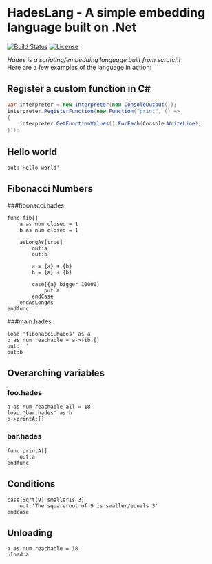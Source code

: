 # HadesLang - A simple embedding language built on .Net
[![Build Status](https://travis-ci.org/Azer0s/HadesLang.svg?branch=master)](https://travis-ci.org/Azer0s/HadesLang)
[![License](https://img.shields.io/badge/license-MIT-green.svg)](https://github.com/Azer0s/HadesLang/blob/master/LICENSE)


*Hades is a scripting/embedding language built from scratch!*
<br>
Here are a few examples of the language in action:

## Register a custom function in C#
```cs
var interpreter = new Interpreter(new ConsoleOutput());
interpreter.RegisterFunction(new Function("print", () =>
{
    interpreter.GetFunctionValues().ForEach(Console.WriteLine);
}));
```

## Hello world
```
out:'Hello world'
```

## Fibonacci Numbers
###fibonacci.hades
```
func fib[]
	a as num closed = 1
	b as num closed = 1

	asLongAs[true]
		out:a
		out:b

		a = {a} + {b}
		b = {a} + {b}

		case[{a} bigger 10000]
			put a
		endCase
	endAsLongAs
endfunc
```
###main.hades
```
load:'fibonacci.hades' as a
b as num reachable = a->fib:[]
out:' '
out:b
```
## Overarching variables
### foo.hades
```
a as num reachable_all = 18
load:'bar.hades' as b
b->printA:[]
```
### bar.hades
```
func printA[]
    out:a
endfunc
```

## Conditions
```
case[Sqrt(9) smallerIs 3]
    out:'The squareroot of 9 is smaller/equals 3'
endcase
```

## Unloading
```
a as num reachable = 18
uload:a
```
